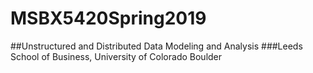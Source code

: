 # MSBX5420Spring2019
##Unstructured and Distributed Data Modeling and Analysis
###Leeds School of Business, University of Colorado Boulder
